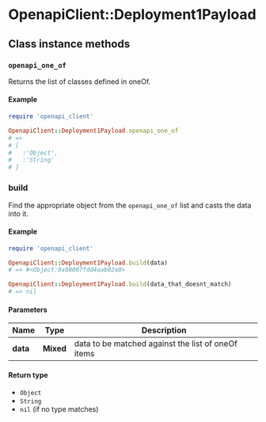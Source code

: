 # OpenapiClient::Deployment1Payload

## Class instance methods

### `openapi_one_of`

Returns the list of classes defined in oneOf.

#### Example

```ruby
require 'openapi_client'

OpenapiClient::Deployment1Payload.openapi_one_of
# =>
# [
#   :'Object',
#   :'String'
# ]
```

### build

Find the appropriate object from the `openapi_one_of` list and casts the data into it.

#### Example

```ruby
require 'openapi_client'

OpenapiClient::Deployment1Payload.build(data)
# => #<Object:0x00007fdd4aab02a0>

OpenapiClient::Deployment1Payload.build(data_that_doesnt_match)
# => nil
```

#### Parameters

| Name | Type | Description |
| ---- | ---- | ----------- |
| **data** | **Mixed** | data to be matched against the list of oneOf items |

#### Return type

- `Object`
- `String`
- `nil` (if no type matches)

